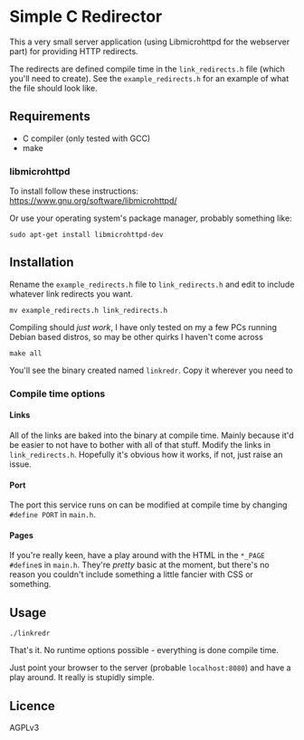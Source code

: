 # Simple C Redirector

This a very small server application (using Libmicrohttpd for the webserver
part) for providing HTTP redirects.

The redirects are defined compile time in the `link_redirects.h` file (which
you'll need to create). See the `example_redirects.h` for an example of what
the file should look like.

## Requirements

* C compiler (only tested with GCC)
* make

### libmicrohttpd

To install follow these instructions:
    https://www.gnu.org/software/libmicrohttpd/

Or use your operating system's package manager, probably something like:

```
sudo apt-get install libmicrohttpd-dev
```

## Installation

Rename the `example_redirects.h` file to `link_redirects.h` and edit to include
whatever link redirects you want.

```
mv example_redirects.h link_redirects.h
```

Compiling should _just work_, I have only tested on my a few PCs running Debian
based distros, so may be other quirks I haven't come across

```
make all
```

You'll see the binary created named `linkredr`. Copy it wherever you need to

### Compile time options

#### Links
All of the links are baked into the binary at compile time. Mainly because it'd
be easier to not have to bother with all of that stuff. Modify the links in
`link_redirects.h`. Hopefully it's obvious how it works, if not, just raise an
issue.

#### Port
The port this service runs on can be modified at compile time by changing
`#define PORT` in `main.h`.

#### Pages
If you're really keen, have a play around with the HTML in the `*_PAGE`
`#define`s in `main.h`. They're _pretty_ basic at the moment, but there's no reason you
couldn't include something a little fancier with CSS or something.

## Usage

```
./linkredr
```

That's it. No runtime options possible - everything is done compile time.

Just point your browser to the server (probable `localhost:8080`) and have a
play around. It really is stupidly simple.

## Licence
AGPLv3
